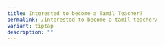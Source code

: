 ```yaml
---
title: Interested to become a Tamil Teacher?
permalink: /interested-to-become-a-tamil-teacher/
variant: tiptap
description: ""
---
```

